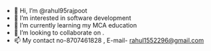 - 👋 Hi, I’m @rahul95rajpoot
- 👀 I’m interested in software development
- 🌱 I’m currently learning my MCA education
- 💞️ I’m looking to collaborate on .
- 📫 My contact no-8707461828 , E-mail- rahul1552296@gmail.com

<!---
rahul95rajpoot/rahul95rajpoot is a ✨ special ✨ repository because its `README.md` (this file) appears on your GitHub profile.
You can click the Preview link to take a look at your changes.
--->
